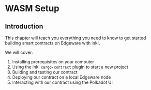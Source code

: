 # WASM Setup

## Introduction

This chapter will teach you everything you need to know to get started building smart contracts on Edgeware with ink!.

We will cover:

1. Installing prerequisites on your computer
2. Using the ink! `cargo-contract` plugin to start a new project
3. Building and testing our contract
4. Deploying our contract on a local Edgeware node
5. Interacting with our contract using the Polkadot UI

